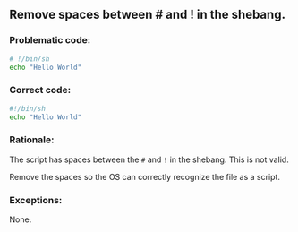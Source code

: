 ## Remove spaces between # and ! in the shebang.

### Problematic code:

```sh
# !/bin/sh
echo "Hello World"
```

### Correct code:

```sh
#!/bin/sh
echo "Hello World"
```
### Rationale:

The script has spaces between the `#` and `!` in the shebang. This is not valid.

Remove the spaces so the OS can correctly recognize the file as a script.

### Exceptions:

None.